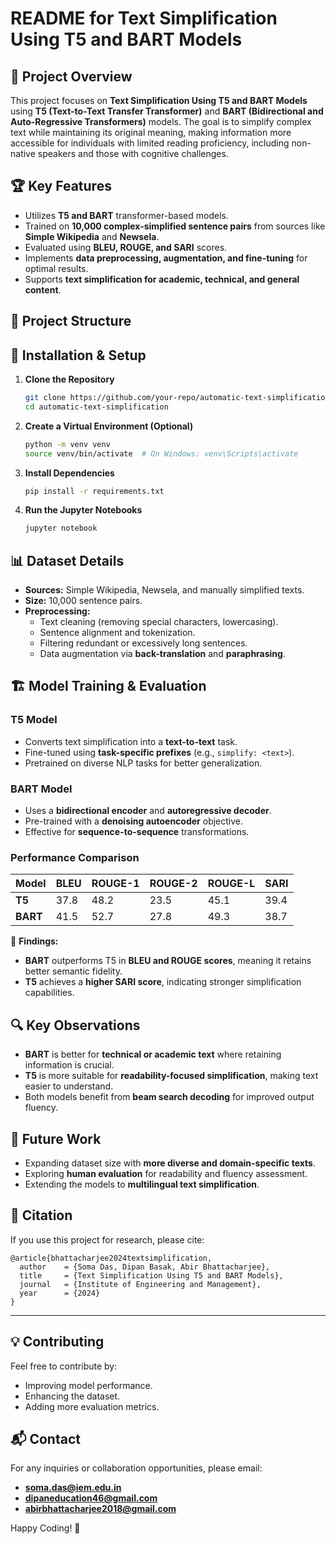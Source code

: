 # README for Text Simplification Using T5 and BART Models

## 📌 Project Overview

This project focuses on **Text Simplification Using T5 and BART Models** using **T5 (Text-to-Text Transfer Transformer)** and **BART (Bidirectional and Auto-Regressive Transformers)** models. The goal is to simplify complex text while maintaining its original meaning, making information more accessible for individuals with limited reading proficiency, including non-native speakers and those with cognitive challenges.

## 🏆 Key Features

-   Utilizes **T5 and BART** transformer-based models.
-   Trained on **10,000 complex-simplified sentence pairs** from sources like **Simple Wikipedia** and **Newsela**.
-   Evaluated using **BLEU, ROUGE, and SARI** scores.
-   Implements **data preprocessing, augmentation, and fine-tuning** for optimal results.
-   Supports **text simplification for academic, technical, and general content**.

## 📂 Project Structure

## 🚀 Installation & Setup

1. **Clone the Repository**

    ```bash
    git clone https://github.com/your-repo/automatic-text-simplification.git
    cd automatic-text-simplification
    ```

2. **Create a Virtual Environment (Optional)**

    ```bash
    python -m venv venv
    source venv/bin/activate  # On Windows: venv\Scripts\activate
    ```

3. **Install Dependencies**

    ```bash
    pip install -r requirements.txt
    ```

4. **Run the Jupyter Notebooks**
    ```bash
    jupyter notebook
    ```

## 📊 Dataset Details

-   **Sources:** Simple Wikipedia, Newsela, and manually simplified texts.
-   **Size:** 10,000 sentence pairs.
-   **Preprocessing:**
    -   Text cleaning (removing special characters, lowercasing).
    -   Sentence alignment and tokenization.
    -   Filtering redundant or excessively long sentences.
    -   Data augmentation via **back-translation** and **paraphrasing**.

## 🏗️ Model Training & Evaluation

### **T5 Model**

-   Converts text simplification into a **text-to-text** task.
-   Fine-tuned using **task-specific prefixes** (e.g., `simplify: <text>`).
-   Pretrained on diverse NLP tasks for better generalization.

### **BART Model**

-   Uses a **bidirectional encoder** and **autoregressive decoder**.
-   Pre-trained with a **denoising autoencoder** objective.
-   Effective for **sequence-to-sequence** transformations.

### **Performance Comparison**

| Model    | BLEU | ROUGE-1 | ROUGE-2 | ROUGE-L | SARI |
| -------- | ---- | ------- | ------- | ------- | ---- |
| **T5**   | 37.8 | 48.2    | 23.5    | 45.1    | 39.4 |
| **BART** | 41.5 | 52.7    | 27.8    | 49.3    | 38.7 |

📌 **Findings:**

-   **BART** outperforms T5 in **BLEU and ROUGE scores**, meaning it retains better semantic fidelity.
-   **T5** achieves a **higher SARI score**, indicating stronger simplification capabilities.

## 🔍 Key Observations

-   **BART** is better for **technical or academic text** where retaining information is crucial.
-   **T5** is more suitable for **readability-focused simplification**, making text easier to understand.
-   Both models benefit from **beam search decoding** for improved output fluency.

## 🔮 Future Work

-   Expanding dataset size with **more diverse and domain-specific texts**.
-   Exploring **human evaluation** for readability and fluency assessment.
-   Extending the models to **multilingual text simplification**.

## 📜 Citation

If you use this project for research, please cite:

```
@article{bhattacharjee2024textsimplification,
  author    = {Soma Das, Dipan Basak, Abir Bhattacharjee},
  title     = {Text Simplification Using T5 and BART Models},
  journal   = {Institute of Engineering and Management},
  year      = {2024}
}
```

---

## 💡 Contributing

Feel free to contribute by:

-   Improving model performance.
-   Enhancing the dataset.
-   Adding more evaluation metrics.

## 📬 Contact

For any inquiries or collaboration opportunities, please email:

-   **soma.das@iem.edu.in**
-   **dipaneducation46@gmail.com**
-   **abirbhattacharjee2018@gmail.com**

Happy Coding! 🚀
